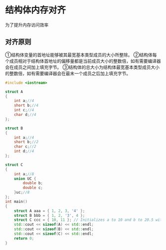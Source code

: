 # 结构体内存对齐

为了提升内存访问效率

## 对齐原则

①结构体变量的首地址能够被其最宽基本类型成员的大小所整除。
②结构体每个成员相对于结构体首地址的偏移量都是当前成员大小的整数倍，如有需要编译器会在成员之间加上填充字节。
③结构体的总大小为结构体最宽基本类型成员大小的整数倍，如有需要编译器会在最末一个成员之后加上填充字节。

```c++
#include <iostream>

struct A
{
	int a;//4
	short b;//4
	int c;//4
	char d;//4
};

struct B
{
	int a;//4
	short b;//2
	char c;//2
	int d;//4
};

struct C
{
	int a;//8
	union UC {
		double b;
		double c;
	}uc;//8
};
int main()
{
	struct A aaa = { 1, 2, 3, '4' };
	struct B bbb = { 1, 2, '3', 4 };
	struct C ccc = { 10, 11 }; // Initializes a to 10 and b to 20.5 within the union
	std::cout << sizeof(A) << std::endl;
	std::cout << sizeof(B) << std::endl;
	std::cout << sizeof(C) << std::endl;
	return 0;
}
```

